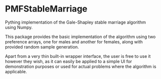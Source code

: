 # PMFStableMarriage

Pything implementation of the Gale-Shapley stable marriage algorithm
using Numpy.

This package provides the basic implementation of the algorithm using
two preference arrays, one for males and another for females, along with
provided random sample generation.

Apart from a very thin built-in wrapper interface, the user is free to use it however
they wish, as it can easily be applied to a simple UI for demonstration purposes
or used for actual problems where the algorithm is applicable.
